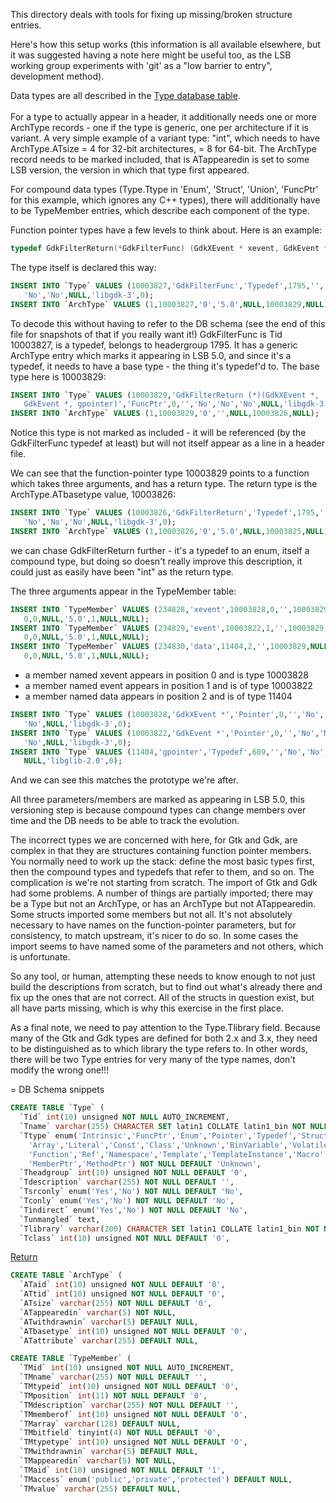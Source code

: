 This directory deals with tools for fixing up missing/broken
structure entries.

Here's how this setup works (this information is all available elsewhere,
but it was suggested having a note here might be useful too, as 
the LSB working group experiments with 'git' as a "low barrier to 
entry", development method).

Data types are all described in the [Type database table](#typetable).  
<a name="typetable_return"></a>  
For a
type to actually appear in a header, it additionally needs one
or more ArchType records - one if the type is generic, one per
architecture if it is variant. A very simple example of a variant
type: "int", which needs to have ArchType.ATsize = 4 for 32-bit
architectures, = 8 for 64-bit.  The ArchType record needs to be
marked included, that is ATappearedin is set to some LSB version,
the version in which that type first appeared.

For compound data types (Type.Ttype in 'Enum', 'Struct', 'Union',
'FuncPtr' for this example, which ignores any C++ types), there
will additionally have to be TypeMember entries, which describe
each component of the type.

Function pointer types have a few levels to think about. Here
is an example:

```C
typedef GdkFilterReturn(*GdkFilterFunc) (GdkXEvent * xevent, GdkEvent * event, gpointer data);
```

The type itself is declared this way:

```sql
INSERT INTO `Type` VALUES (10003827,'GdkFilterFunc','Typedef',1795,'','No',
   'No','No',NULL,'libgdk-3',0);
INSERT INTO `ArchType` VALUES (1,10003827,'0','5.0',NULL,10003829,NULL);
```

To decode this without having to refer to the DB schema (see the
end of this file for snapshots of that if you really want it!)
GdkFilterFunc is Tid 10003827, is a typedef, belongs to headergroup 1795.
It has a generic ArchType entry which marks it appearing in LSB 5.0,
and since it's a typedef, it needs to have a base type - the thing
it's typedef'd to. The base type here is 10003829:

```sql
INSERT INTO `Type` VALUES (10003829,'GdkFilterReturn (*)(GdkXEvent *, 
   GdkEvent *, gpointer)','FuncPtr',0,'','No','No','No',NULL,'libgdk-3',0);
INSERT INTO `ArchType` VALUES (1,10003829,'0','',NULL,10003826,NULL);
```

Notice this type is not marked as included - it will be referenced
(by the GdkFilterFunc typedef at least) but will not itself appear as
a line in a header file.

We can see that the function-pointer type 10003829 points to
a function which takes three arguments, and has a return type.
The return type is the ArchType.ATbasetype value, 10003826:

```sql
INSERT INTO `Type` VALUES (10003826,'GdkFilterReturn','Typedef',1795,'',
   'No','No','No',NULL,'libgdk-3',0);
INSERT INTO `ArchType` VALUES (1,10003826,'0','5.0',NULL,10003825,NULL);
```

we can chase GdkFilterReturn further - it's a typedef to an
enum, itself a compound type, but doing so doesn't really improve
this description, it could just as easily have been "int" as the
return type.

The three arguments appear in the TypeMember table:

```sql
INSERT INTO `TypeMember` VALUES (234828,'xevent',10003828,0,'',10003829,NULL,
   0,0,NULL,'5.0',1,NULL,NULL);
INSERT INTO `TypeMember` VALUES (234829,'event',10003822,1,'',10003829,NULL,
   0,0,NULL,'5.0',1,NULL,NULL);
INSERT INTO `TypeMember` VALUES (234830,'data',11404,2,'',10003829,NULL,
   0,0,NULL,'5.0',1,NULL,NULL);
```

* a member named xevent appears in position 0 and is type 10003828
* a member named event appears in position 1 and is of type 10003822
* a member named data appears in position 2 and is of type 11404

```sql
INSERT INTO `Type` VALUES (10003828,'GdkXEvent *','Pointer',0,'','No','No',
   'No',NULL,'libgdk-3',0);
INSERT INTO `Type` VALUES (10003822,'GdkEvent *','Pointer',0,'','No','No',
   'No',NULL,'libgdk-3',0);
INSERT INTO `Type` VALUES (11404,'gpointer','Typedef',609,'','No','No','No',
   NULL,'libglib-2.0',0);
```

And we can see this matches the prototype we're after.

All three parameters/members are marked as appearing in LSB 5.0, this
versioning step is because compound types can change members over time
and the DB needs to be able to track the evolution.

The incorrect types we are concerned with here, for Gtk and Gdk, are
complex in that they are structures containing function pointer members.
You normally need to work up the stack: define the most basic types first,
then the compound types and typedefs that refer to them, and so on.
The complication is we're not starting from scratch.  The import of Gtk
and Gdk had some problems.  A number of things are partially imported;
there may be a Type but not an ArchType, or has an ArchType but not
ATappearedin.  Some structs imported some members but not all.  It's not
absolutely necessary to have names on the function-pointer parameters,
but for consistency, to match upstream, it's nicer to do so.  In some
cases the import seems to have named some of the parameters and not
others, which is unfortunate.

So any tool, or human, attempting these needs to know enough to not
just build the descriptions from scratch, but to find out what's
already there and fix up the ones that are not correct.  All of the
structs in question exist, but all have parts missing, which is why
this exercise in the first place.

As a final note, we need to pay attention to the Type.Tlibrary field.
Because many of the Gtk and Gdk types are defined for both 2.x
and 3.x, they need to be distinguished as to which library the type
refers to.  In other words, there will be two Type entries for very
many of the type names, don't modify the wrong one!!!

= DB Schema snippets

<a name="typetable"></a>
```sql
CREATE TABLE `Type` (
  `Tid` int(10) unsigned NOT NULL AUTO_INCREMENT,
  `Tname` varchar(255) CHARACTER SET latin1 COLLATE latin1_bin NOT NULL DEFAULT '',
  `Ttype` enum('Intrinsic','FuncPtr','Enum','Pointer','Typedef','Struct','Union',
    'Array','Literal','Const','Class','Unknown','BinVariable','Volatile',
    'Function','Ref','Namespace','Template','TemplateInstance','Macro',
    'MemberPtr','MethodPtr') NOT NULL DEFAULT 'Unknown',
  `Theadgroup` int(10) unsigned NOT NULL DEFAULT '0',
  `Tdescription` varchar(255) NOT NULL DEFAULT '',
  `Tsrconly` enum('Yes','No') NOT NULL DEFAULT 'No',
  `Tconly` enum('Yes','No') NOT NULL DEFAULT 'No',
  `Tindirect` enum('Yes','No') NOT NULL DEFAULT 'No', 
  `Tunmangled` text,
  `Tlibrary` varchar(200) CHARACTER SET latin1 COLLATE latin1_bin NOT NULL DEFAULT '',
  `Tclass` int(10) unsigned NOT NULL DEFAULT '0',
```
[Return](#typetable_return)

```sql
CREATE TABLE `ArchType` (
  `ATaid` int(10) unsigned NOT NULL DEFAULT '0',
  `ATtid` int(10) unsigned NOT NULL DEFAULT '0',
  `ATsize` varchar(255) NOT NULL DEFAULT '0',
  `ATappearedin` varchar(5) NOT NULL,
  `ATwithdrawnin` varchar(5) DEFAULT NULL,
  `ATbasetype` int(10) unsigned NOT NULL DEFAULT '0',
  `ATattribute` varchar(255) DEFAULT NULL,

```

```sql
CREATE TABLE `TypeMember` (
  `TMid` int(10) unsigned NOT NULL AUTO_INCREMENT,
  `TMname` varchar(255) NOT NULL DEFAULT '',
  `TMtypeid` int(10) unsigned NOT NULL DEFAULT '0',
  `TMposition` int(11) NOT NULL DEFAULT '0',
  `TMdescription` varchar(255) NOT NULL DEFAULT '',
  `TMmemberof` int(10) unsigned NOT NULL DEFAULT '0',
  `TMarray` varchar(128) DEFAULT NULL,
  `TMbitfield` tinyint(4) NOT NULL DEFAULT '0',
  `TMtypetype` int(10) unsigned NOT NULL DEFAULT '0',
  `TMwithdrawnin` varchar(5) DEFAULT NULL,
  `TMappearedin` varchar(5) NOT NULL,
  `TMaid` int(10) unsigned NOT NULL DEFAULT '1',
  `TMaccess` enum('public','private','protected') DEFAULT NULL,
  `TMvalue` varchar(255) DEFAULT NULL,
```

